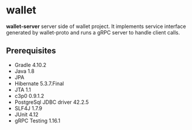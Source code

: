 # wallet

**wallet-server** server side of wallet project. It implements service interface generated by wallet-proto and runs a gRPC server to handle client calls.

## Prerequisites
 - Gradle 4.10.2
 - Java 1.8
 - JPA
 - Hibernate 5.3.7.Final
 - JTA 1.1
 - c3p0 0.9.1.2
 - PostgreSql JDBC driver 42.2.5
 - SLF4J 1.7.9
 - JUnit 4.12
 - gRPC Testing 1.16.1 